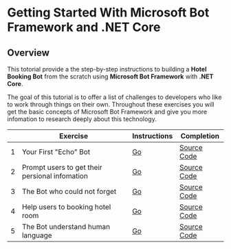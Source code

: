 # Getting Started With Microsoft Bot Framework and .NET Core

## Overview

This totorial provide a the step-by-step instructions to building a **Hotel Booking Bot** from the scratch using **Microsoft Bot Framework** with **.NET Core**.

The goal of this tutorial is to offer a list of challenges to developers who like to work through things on their own. Throughout these exercises you will get the basic concepts of Microsoft Bot Framework and give you more infomation to research deeply about this  technology.


|   | Exercise                                                        |   Instructions         |  Completion   |
|---|-----------------------------------------------------------------|------------------------|---------------|
| 1 | Your First "Echo" Bot                                           | [Go](./challenge1.md)  | [Source Code](./sources/challenge1) |
| 2 | Prompt users to get their persional infomation                  | [Go](./challenge2.md)  | [Source Code](./sources/challenge2) |
| 3 | The Bot who could not forget                                    | [Go](./challenge3.md)  | [Source Code](./sources/challenge3) |
| 4 | Help users to booking hotel room                                 | [Go](./challenge4.md)  | [Source Code](./sources/challenge4) |
| 5 | The Bot understand human language                               | [Go](./challenge5.md)  | [Source Code](./sources/challenge5) |